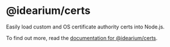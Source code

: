 # @idearium/certs

Easily load custom and OS certificate authority certs into Node.js.

To find out more, read the [documentation for @idearium/certs](https://idearium.github.io/idearium-lib/docs/certs).
